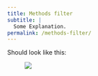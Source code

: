 ```yaml
---
title: Methods filter
subtitle: |
  Some Explanation.
permalink: /methods-filter/
---
```


Should look like this:

<figure class="image">
  <img src="{{baseurl}}/assets/templates/methods-filter.png">
</figure>
